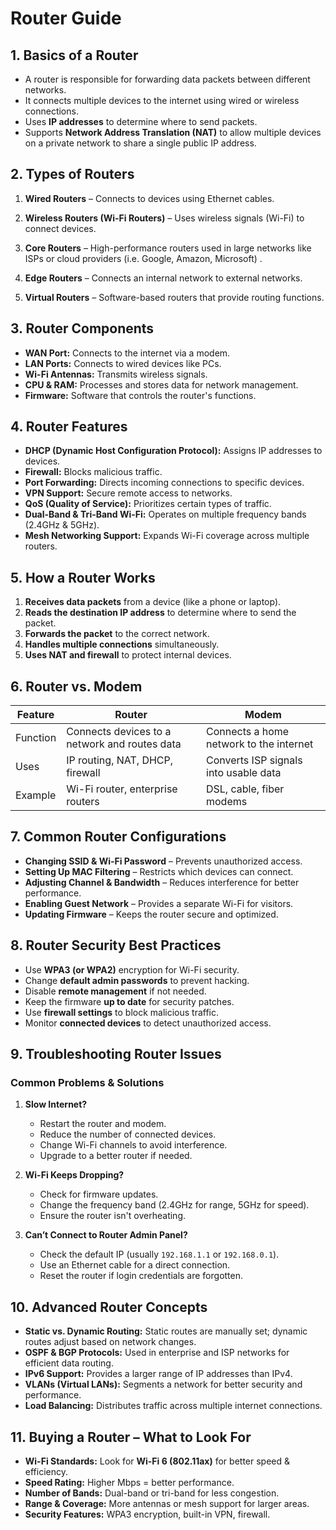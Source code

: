 # Router Guide

## 1. Basics of a Router
- A router is responsible for forwarding data packets between different networks.
- It connects multiple devices to the internet using wired or wireless connections.
- Uses **IP addresses** to determine where to send packets.
- Supports **Network Address Translation (NAT)** to allow multiple devices on a private network to share a single public IP address.

## 2. Types of Routers
1. **Wired Routers** – Connects to devices using Ethernet cables.
2. **Wireless Routers (Wi-Fi Routers)** – Uses wireless signals (Wi-Fi) to connect devices.
3. **Core Routers** – High-performance routers used in large networks like ISPs or cloud providers (i.e. Google, Amazon, Microsoft) .

4. **Edge Routers** – Connects an internal network to external networks.
5. **Virtual Routers** – Software-based routers that provide routing functions.

## 3. Router Components
- **WAN Port:** Connects to the internet via a modem.
- **LAN Ports:** Connects to wired devices like PCs.
- **Wi-Fi Antennas:** Transmits wireless signals.
- **CPU & RAM:** Processes and stores data for network management.
- **Firmware:** Software that controls the router's functions.

## 4. Router Features
- **DHCP (Dynamic Host Configuration Protocol):** Assigns IP addresses to devices.
- **Firewall:** Blocks malicious traffic.
- **Port Forwarding:** Directs incoming connections to specific devices.
- **VPN Support:** Secure remote access to networks.
- **QoS (Quality of Service):** Prioritizes certain types of traffic.
- **Dual-Band & Tri-Band Wi-Fi:** Operates on multiple frequency bands (2.4GHz & 5GHz).
- **Mesh Networking Support:** Expands Wi-Fi coverage across multiple routers.

## 5. How a Router Works
1. **Receives data packets** from a device (like a phone or laptop).
2. **Reads the destination IP address** to determine where to send the packet.
3. **Forwards the packet** to the correct network.
4. **Handles multiple connections** simultaneously.
5. **Uses NAT and firewall** to protect internal devices.

## 6. Router vs. Modem
| Feature  | Router | Modem |
|----------|--------|-------|
| Function | Connects devices to a network and routes data | Connects a home network to the internet |
| Uses | IP routing, NAT, DHCP, firewall | Converts ISP signals into usable data |
| Example | Wi-Fi router, enterprise routers | DSL, cable, fiber modems |

## 7. Common Router Configurations
- **Changing SSID & Wi-Fi Password** – Prevents unauthorized access.
- **Setting Up MAC Filtering** – Restricts which devices can connect.
- **Adjusting Channel & Bandwidth** – Reduces interference for better performance.
- **Enabling Guest Network** – Provides a separate Wi-Fi for visitors.
- **Updating Firmware** – Keeps the router secure and optimized.

## 8. Router Security Best Practices
- Use **WPA3 (or WPA2)** encryption for Wi-Fi security.
- Change **default admin passwords** to prevent hacking.
- Disable **remote management** if not needed.
- Keep the firmware **up to date** for security patches.
- Use **firewall settings** to block malicious traffic.
- Monitor **connected devices** to detect unauthorized access.

## 9. Troubleshooting Router Issues
### Common Problems & Solutions
1. **Slow Internet?**
   - Restart the router and modem.
   - Reduce the number of connected devices.
   - Change Wi-Fi channels to avoid interference.
   - Upgrade to a better router if needed.

2. **Wi-Fi Keeps Dropping?**
   - Check for firmware updates.
   - Change the frequency band (2.4GHz for range, 5GHz for speed).
   - Ensure the router isn't overheating.

3. **Can’t Connect to Router Admin Panel?**
   - Check the default IP (usually `192.168.1.1` or `192.168.0.1`).
   - Use an Ethernet cable for a direct connection.
   - Reset the router if login credentials are forgotten.

## 10. Advanced Router Concepts
- **Static vs. Dynamic Routing:** Static routes are manually set; dynamic routes adjust based on network changes.
- **OSPF & BGP Protocols:** Used in enterprise and ISP networks for efficient data routing.
- **IPv6 Support:** Provides a larger range of IP addresses than IPv4.
- **VLANs (Virtual LANs):** Segments a network for better security and performance.
- **Load Balancing:** Distributes traffic across multiple internet connections.

## 11. Buying a Router – What to Look For
- **Wi-Fi Standards:** Look for **Wi-Fi 6 (802.11ax)** for better speed & efficiency.
- **Speed Rating:** Higher Mbps = better performance.
- **Number of Bands:** Dual-band or tri-band for less congestion.
- **Range & Coverage:** More antennas or mesh support for larger areas.
- **Security Features:** WPA3 encryption, built-in VPN, firewall.
